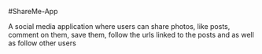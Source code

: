 #ShareMe-App

A social media application where users can share photos, like posts, comment on them, save them, follow the urls linked to the posts and as well as follow other users 
